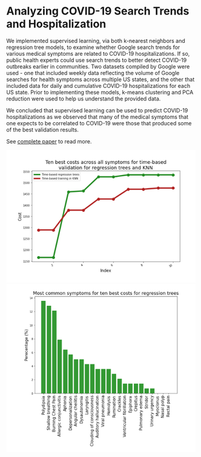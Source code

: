 # Analyzing COVID-19 Search Trends and Hospitalization

We implemented supervised learning, via both k-nearest neighbors and regression tree models, to examine whether Google search trends for various medical symptoms are related to COVID-19 hospitalizations. If so, public health experts could use search trends to better detect COVID-19 outbreaks earlier in communities. Two datasets compiled by Google were used - one that included weekly data reflecting the volume of Google searches for health symptoms across multiple US states, and the other that included data for daily and cumulative COVID-19 hospitalizations for each US state. Prior to implementing these models, k-means clustering and PCA reduction were used to help us understand the provided data.

We concluded that supervised learning can be used to predict COVID-19 hospitalizations as we observed that many of the medical symptoms that one expects to be correlated to COVID-19 were those that produced some of the best validation results.

See [complete paper](P1_Paper.pdf) to read more.

<img src="preview1.png" width="500">

<img src="preview2.png" width="500">

